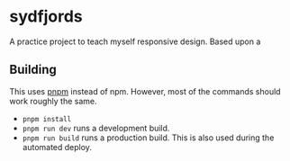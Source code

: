 # sydfjords
A practice project to teach myself responsive design. Based upon a 

## Building

This uses [pnpm](https://pnpm.io/) instead of npm. However, most of the commands should work roughly the same.

- `pnpm install`
- `pnpm run dev` runs a development build.
- `pnpm run build` runs a production build. This is also used during the automated deploy.
